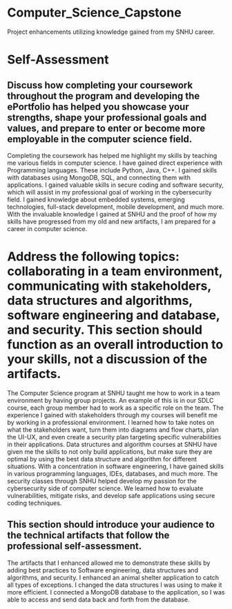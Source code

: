 # Computer_Science_Capstone
Project enhancements utilizing knowledge gained from my SNHU career.

# Self-Assessment

## Discuss how completing your coursework throughout the program and developing the ePortfolio has helped you showcase your strengths, shape your professional goals and values, and prepare to enter or become more employable in the computer science field.
Completing the coursework has helped me highlight my skills by teaching me various fields in computer science. I have gained direct experience with Programming languages. These include Python, Java, C++. I gained skills with databases using MongoDB, SQL, and connecting them with applications. I gained valuable skills in secure coding and software security, which will assist in my professional goal of working in the cybersecurity field. I gained knowledge about embedded systems, emerging technologies, full-stack development, mobile development, and much more. With the invaluable knowledge I gained at SNHU and the proof of how my skills have progressed from my old and new artifacts, I am prepared for a career in computer science.

# Address the following topics: collaborating in a team environment, communicating with stakeholders, data structures and algorithms, software engineering and database, and security. This section should function as an overall introduction to your skills, not a discussion of the artifacts.

The Computer Science program at SNHU taught me how to work in a team environment by having group projects. An example of this is in our SDLC course, each group member had to work as a specific role on the team. The experience I gained with stakeholders through my courses will benefit me by working in a professional environment. I learned how to take notes on what the stakeholders want, turn them into diagrams and flow charts, plan the UI-UX, and even create a security plan targeting specific vulnerabilities in their applications. Data structures and algorithm courses at SNHU have given me the skills to not only build applications, but make sure they are optimal by using the best data structure and algorithm for different situations. With a concentration in software engineering, I have gained skills in various programming languages, IDEs, databases, and much more. The security classes through SNHU helped develop my passion for the cybersecurity side of computer science. We learned how to evaluate vulnerabilities, mitigate risks, and develop safe applications using secure coding techniques. 

## This section should introduce your audience to the technical artifacts that follow the professional self-assessment.
The artifacts that I enhanced allowed me to demonstrate these skills by adding best practices to Software engineering, data structures and algorithms, and security. I enhanced an animal shelter application to catch all types of exceptions. I changed the data structures I was using to make it more efficient. I connected a MongoDB database to the application, so I was able to access and send data back and forth from the database.
